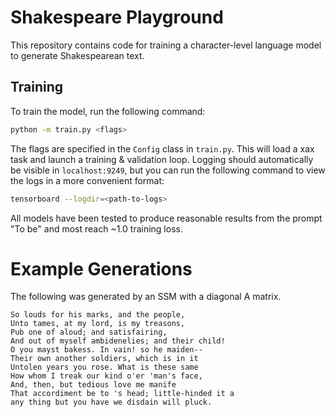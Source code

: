 # Shakespeare Playground

This repository contains code for training a character-level language model to generate Shakespearean text.

## Training

To train the model, run the following command:

```bash
python -m train.py <flags>
```

The flags are specified in the `Config` class in `train.py`. This will load a
xax task and launch a training & validation loop. Logging should automatically
be visible in `localhost:9249`, but you can run the following command to view
the logs in a more convenient format:

```bash
tensorboard --logdir=<path-to-logs>
```

All models have been tested to produce reasonable results from the prompt "To
be" and most reach ~1.0 training loss.

# Example Generations
The following was generated by an SSM with a diagonal A matrix.
```
So louds for his marks, and the people,
Unto tames, at my lord, is my treasons,
Pub one of aloud; and satisfairing,
And out of myself ambidenelies; and their child!
O you mayst bakess. In vain! so he maiden--
Their own another soldiers, which is in it
Untolen years you rose. What is these same
How whom I treak our kind o'er 'man's face,
And, then, but tedious love me manife
That accordiment be to 's head; little-hinded it a
any thing but you have we disdain will pluck.
```

